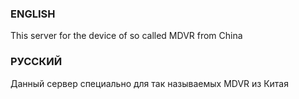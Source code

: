 ### ENGLISH
This server for the device of so called MDVR from China

### РУССКИЙ
Данный сервер специально для так называемых MDVR из Китая
